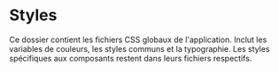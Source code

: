 # Styles

Ce dossier contient les fichiers CSS globaux de l'application.
Inclut les variables de couleurs, les styles communs et la typographie.
Les styles spécifiques aux composants restent dans leurs fichiers respectifs.

